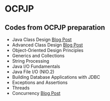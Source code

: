 OCPJP
=====

## Codes from OCPJP preparation

* Java Class Design
[Blog Post](http://www.juliocnsouza.com.br/revisao-ocpjp-design-de-classes-java/)
* Advanced Class Design
[Blog Post](http://www.juliocnsouza.com.br/video-revisao-ocp-java-programmer-7-class-design-parte-01/)
* Object-Oriented Design Principles
* Generics and Collections
* String Processing
* Java I/O Fundamentals
* Java File I/O (NIO.2)
* Building Database Applications with JDBC
* Exceptions and Assertions
* Threads
* Concurrency
[Blog Post]()






